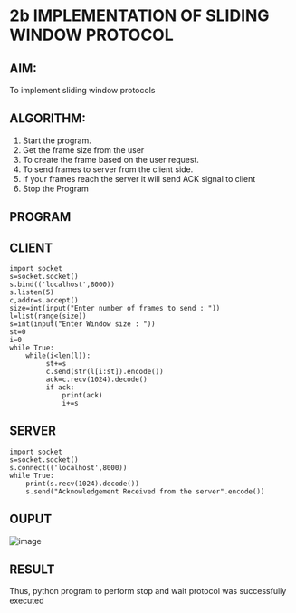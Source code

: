 # 2b IMPLEMENTATION OF SLIDING WINDOW PROTOCOL
## AIM:
To implement sliding window protocols
## ALGORITHM:
1. Start the program.
2. Get the frame size from the user
3. To create the frame based on the user request.
4. To send frames to server from the client side.
5. If your frames reach the server it will send ACK signal to client
6. Stop the Program
## PROGRAM
## CLIENT
```
import socket
s=socket.socket()
s.bind(('localhost',8000))
s.listen(5)
c,addr=s.accept()
size=int(input("Enter number of frames to send : "))
l=list(range(size))
s=int(input("Enter Window size : "))
st=0
i=0
while True:
    while(i<len(l)):
         st+=s
         c.send(str(l[i:st]).encode())
         ack=c.recv(1024).decode()
         if ack:
             print(ack)
             i+=s
```
## SERVER
```
import socket
s=socket.socket()
s.connect(('localhost',8000))
while True:
    print(s.recv(1024).decode())
    s.send("Acknowledgement Received from the server".encode())
```
## OUPUT

![image](https://github.com/user-attachments/assets/5b8632f2-696d-4821-8715-2a5798189679)

## RESULT
Thus, python program to perform stop and wait protocol was successfully executed
